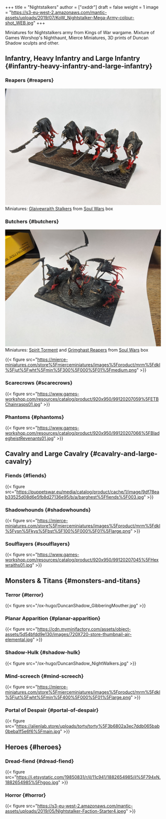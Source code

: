 +++
title = "Nightstalkers"
author = ["oxddr"]
draft = false
weight = 1
image = "https://s3-eu-west-2.amazonaws.com/mantic-assets/uploads/2019/07/KoW_Nightstalker-Mega-Army-colour-shot_WEB.jpg"
+++

Miniatures for Nightstalkers army from Kings of War wargame. Mixture of Games Worshop's Nighthaunt,
Mierce Miniatures, 3D prints of Duncan Shadow sculpts and other. <!--more-->


## Infantry, Heavy Infantry and Large Infantry {#infantry-heavy-infantry-and-large-infantry}


### Reapers {#reapers}

![](/ox-hugo/oxddr-reapers-troop1.jpg)
Miniatures: [Glaivewraith Stalkers](/ox-hugo/GW_SoulWars_GlaivewraithStalkers.jpg) from [Soul Wars](/ox-hugo/SoulWars.jpg) box


### Butchers {#butchers}

![](/ox-hugo/oxddr-butchers-horde1.jpg)
Miniatures: [Spirit Torment](/ox-hugo/GW_SoulWars_SpiritTourment.jpg) and [Grimghast Reapers](/ox-hugo/GW_SoulWars_GrimghastReapers.jpg) from [Soul Wars](/ox-hugo/SoulWars.jpg) box

{{< figure src="https://mierce-miniatures.com/store%5Fmierceminiatures/images%5Fproduct/mrm%5Fdkl%5Fjut%5Fwht%5Fmin%5F300%5F000%5F01%5Fmedium.png" >}}


### Scarecrows {#scarecrows}

{{< figure src="https://www.games-workshop.com/resources/catalog/product/920x950/99120207059%5FETBChainrasps01.jpg" >}}


### Phantoms {#phantoms}

{{< figure src="https://www.games-workshop.com/resources/catalog/product/920x950/99120207066%5FBladegheistRevenants01.jpg" >}}


## Cavalry and Large Cavalry {#cavalry-and-large-cavalry}


### Fiends {#fiends}

{{< figure src="https://puppetswar.eu/media/catalog/product/cache/1/image/9df78eab33525d08d6e5fb8d27136e95/b/a/barghest%5Ffiends%5F003.jpg" >}}


### Shadowhounds {#shadowhounds}

{{< figure src="https://mierce-miniatures.com/store%5Fmierceminiatures/images%5Fproduct/mrm%5Fdkl%5Fysn%5Fkys%5Fbst%5F100%5F000%5F01%5Flarge.png" >}}


### Soulflayers {#soulflayers}

{{< figure src="https://www.games-workshop.com/resources/catalog/product/920x950/99120207045%5FHexwraiths01.jpg" >}}


## Monsters & Titans {#monsters-and-titans}


### Terror {#terror}

{{< figure src="/ox-hugo/DuncanShadow_GibberingMouther.jpg" >}}


### Planar Apparition {#planar-apparition}

{{< figure src="https://cdn.myminifactory.com/assets/object-assets/5d54bfdd9e130/images/720X720-store-thumbnail-air-elemental.jpg" >}}


### Shadow-Hulk {#shadow-hulk}

{{< figure src="/ox-hugo/DuncanShadow_NightWalkers.jpg" >}}


### Mind-screech {#mind-screech}

{{< figure src="https://mierce-miniatures.com/store%5Fmierceminiatures/images%5Fproduct/mrm%5Fdkl%5Fjut%5Fwht%5Fmin%5F400%5F000%5F01%5Flarge.png" >}}


### Portal of Despair {#portal-of-despair}

{{< figure src="https://alienlab.store/uploads/torty/torty%5F3b6802a3ec7ddb065bab0beba1f5e6f6%5Fmain.jpg" >}}


## Heroes {#heroes}


### Dread-fiend {#dread-fiend}

{{< figure src="https://i.etsystatic.com/19850831/r/il/11c941/1882654985/il%5F794xN.1882654985%5Fhgoo.jpg" >}}


### Horror {#horror}

{{< figure src="https://s3-eu-west-2.amazonaws.com/mantic-assets/uploads/2019/05/NIghtstalker-Faction-Starter4.jpeg" >}}

